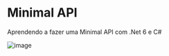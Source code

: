 # Minimal API

Aprendendo a fazer uma Minimal API com .Net 6 e C#

![image](https://user-images.githubusercontent.com/71797479/178300914-be415803-e9c1-4f23-8737-4603c72172ec.png)
